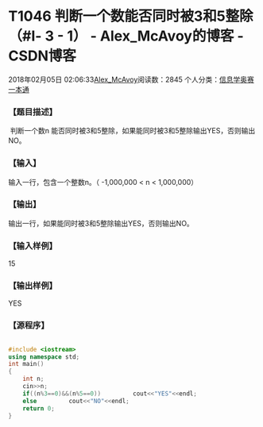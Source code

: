 # T1046 判断一个数能否同时被3和5整除（#Ⅰ- 3 - 1） - Alex_McAvoy的博客 - CSDN博客





2018年02月05日 02:06:33[Alex_McAvoy](https://me.csdn.net/u011815404)阅读数：2845
个人分类：[信息学奥赛一本通](https://blog.csdn.net/u011815404/article/category/7429967)









### 【题目描述】






 判断一个数n 能否同时被3和5整除，如果能同时被3和5整除输出YES，否则输出NO。

### 【输入】




输入一行，包含一个整数n。（ -1,000,000 < n < 1,000,000）

### 【输出】








输出一行，如果能同时被3和5整除输出YES，否则输出NO。

### 【输入样例】

15


### 【输出样例】

YES

### 【源程序】


```cpp

```

```cpp
#include <iostream>
using namespace std;
int main()
{
	int n;
	cin>>n;
 	if((n%3==0)&&(n%5==0))         cout<<"YES"<<endl;
 	else         cout<<"NO"<<endl;
 	return 0;
}
```




